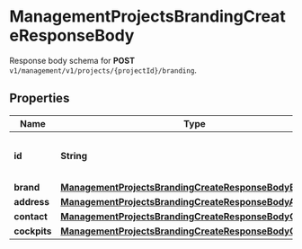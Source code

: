 

# ManagementProjectsBrandingCreateResponseBody

Response body schema for **POST** `v1/management/v1/projects/{projectId}/branding`.

## Properties

| Name | Type | Description |
|------------ | ------------- | ------------- |
|**id** | **String** | Unique identifier of the brand configuration. |
|**brand** | [**ManagementProjectsBrandingCreateResponseBodyBrand**](ManagementProjectsBrandingCreateResponseBodyBrand.md) |  |
|**address** | [**ManagementProjectsBrandingCreateResponseBodyAddress**](ManagementProjectsBrandingCreateResponseBodyAddress.md) |  |
|**contact** | [**ManagementProjectsBrandingCreateResponseBodyContact**](ManagementProjectsBrandingCreateResponseBodyContact.md) |  |
|**cockpits** | [**ManagementProjectsBrandingCreateResponseBodyCockpits**](ManagementProjectsBrandingCreateResponseBodyCockpits.md) |  |



